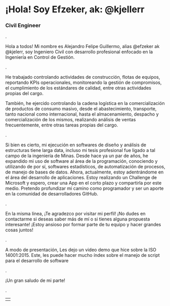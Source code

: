 # ¡Hola! Soy Efzeker, ak: @kjellerr
### Civil Engineer



.


Hola a todos! Mi nombre es Alejandro Felipe Guillermo, alias @efzeker ak @kjelerr, soy Ingeniero Civil con desarrollo profesional enfocado en la Ingeniería en Control de Gestión. 

.


He trabajado controlando actividades de construcción, flotas de equipos, reportando KPIs operacionales, monitoreando la gestión de compromisos, el cumplimiento de los estándares de calidad, entre otras actividades propias del cargo. 

También, he ejercido controlando la cadena logística en la comercialización de productos de consumo masivo, desde el abastecimiento, transporte, tanto nacional como internacional, hasta el almacenamiento, despacho y comercialización de los mismos, 
realizando análisis de ventas frecuentemente, entre otras tareas propias del cargo.

.

Si bien es cierto, mi ejecución en softwares de diseño y análisis de estructuras tiene larga data, incluso mi tesis profesional fue ligado a tal campo de la ingeniería de Minas. 
Desde hace ya un par de años, he expandido mi uso de software al área de la programación, conociendo y utilizando de por sí, softwares estadísticos, de automatización de procesos, de manejo de bases de datos. 
Ahora, actualmente, estoy adentrándome en el área del desarrollo de aplicaciones. Estoy realizando un Challenge de Microsoft y espero, crear una App en el corto plazo y compartirla por este medio.
Pretendo profundizar mi camino como programador y ser un aporte en la comunidad de desarrolladores GitHub.

.


En la misma línea, ¡Te agradezco por visitar mi perfil! ¡No dudes en contactarme si deseas saber más de mí o si tienes alguna propuesta interesante! ¡Estoy ansioso por formar parte de tu equipo y hacer grandes cosas juntos! 


.

A modo de presentación, Les dejo un video demo que hice sobre la ISO 14001:2015.
Este, les puede hacer mucho índex sobre el manejo de script para el desarrollo de software


.


¡Un gran saludo de mi parte!



.



<table style="width:100%">
<tr>
<td>
<a href="https://youtu.be/ay1lwfjIGgM?si=H2Rd1cnMQHrbhtyr">
<img src="[[https://ibb.co/DQ81Lpm#google_vignette.](https://www.bing.com/images/create/tren-mercury-de-nueva-york-en-1936-a-color-y-sin-h/65468fdc262c453fac000ca359483070?id=z8q58diiKhebfihj1cogQA%3d%3d&view=detailv2&idpp=genimg&idpclose=1&FORM=SYDBIC)https://www.bing.com/images/create/tren-mercury-de-nueva-york-en-1936-a-color-y-sin-h/65468fdc262c453fac000ca359483070?id=z8q58diiKhebfihj1cogQA%3d%3d&view=detailv2&idpp=genimg&idpclose=1&FORM=SYDBIC]>
</a>
</td>

